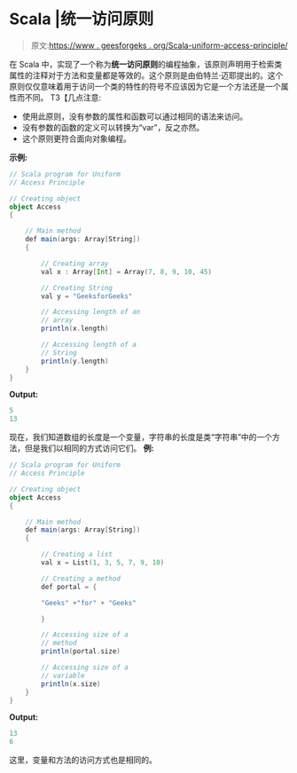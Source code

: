 # Scala |统一访问原则

> 原文:[https://www . geesforgeks . org/Scala-uniform-access-principle/](https://www.geeksforgeeks.org/scala-uniform-access-principle/)

在 Scala 中，实现了一个称为**统一访问原则**的编程抽象，该原则声明用于检索类属性的注释对于方法和变量都是等效的。这个原则是由伯特兰·迈耶提出的。这个原则仅仅意味着用于访问一个类的特性的符号不应该因为它是一个方法还是一个属性而不同。
T3【几点注意:

*   使用此原则，没有参数的属性和函数可以通过相同的语法来访问。
*   没有参数的函数的定义可以转换为“var”，反之亦然。
*   这个原则更符合面向对象编程。

**示例:**

```scala
// Scala program for Uniform
// Access Principle

// Creating object
object Access
{

    // Main method
    def main(args: Array[String])
    {

        // Creating array
        val x : Array[Int] = Array(7, 8, 9, 10, 45)

        // Creating String
        val y = "GeeksforGeeks"

        // Accessing length of an 
        // array
        println(x.length)

        // Accessing length of a
        // String
        println(y.length)
    }
}
```

**Output:**

```scala
5
13

```

现在，我们知道数组的长度是一个变量，字符串的长度是类“字符串”中的一个方法，但是我们以相同的方式访问它们。
**例:**

```scala
// Scala program for Uniform
// Access Principle

// Creating object
object Access
{

    // Main method
    def main(args: Array[String])
    {

        // Creating a list
        val x = List(1, 3, 5, 7, 9, 10)

        // Creating a method
        def portal = {

        "Geeks" +"for" + "Geeks"

        }

        // Accessing size of a
        // method
        println(portal.size)

        // Accessing size of a
        // variable
        println(x.size)
    }
}
```

**Output:**

```scala
13
6

```

这里，变量和方法的访问方式也是相同的。